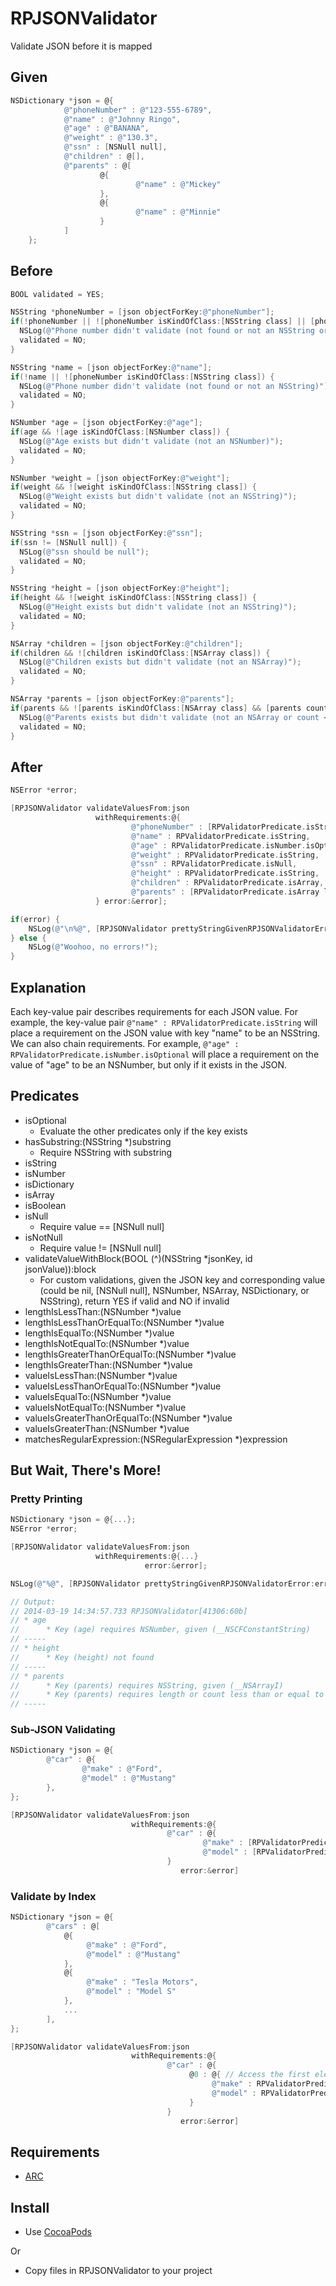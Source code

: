 # RPJSONValidator #

Validate JSON before it is mapped

## Given ##
```Objective-C
NSDictionary *json = @{
            @"phoneNumber" : @"123-555-6789",
            @"name" : @"Johnny Ringo",
            @"age" : @"BANANA",
            @"weight" : @"130.3",
            @"ssn" : [NSNull null],
            @"children" : @[],
            @"parents" : @[
                    @{
                            @"name" : @"Mickey"
                    },
                    @{
                            @"name" : @"Minnie"
                    }
            ]
    };
```

## Before ##
```Objective-C
BOOL validated = YES;

NSString *phoneNumber = [json objectForKey:@"phoneNumber"];
if(!phoneNumber || ![phoneNumber isKindOfClass:[NSString class] || [phoneNumber length] < 7) {
  NSLog(@"Phone number didn't validate (not found or not an NSString or length < 7)");
  validated = NO;
}

NSString *name = [json objectForKey:@"name"];
if(!name || ![phoneNumber isKindOfClass:[NSString class]) {
  NSLog(@"Phone number didn't validate (not found or not an NSString)");
  validated = NO;
}

NSNumber *age = [json objectForKey:@"age"];
if(age && ![age isKindOfClass:[NSNumber class]) {
  NSLog(@"Age exists but didn't validate (not an NSNumber)");
  validated = NO;
}

NSNumber *weight = [json objectForKey:@"weight"];
if(weight && ![weight isKindOfClass:[NSString class]) {
  NSLog(@"Weight exists but didn't validate (not an NSString)");
  validated = NO;
}

NSString *ssn = [json objectForKey:@"ssn"];
if(ssn != [NSNull null]) {
  NSLog(@"ssn should be null");
  validated = NO;
}

NSString *height = [json objectForKey:@"height"];
if(height && ![weight isKindOfClass:[NSString class]) {
  NSLog(@"Height exists but didn't validate (not an NSString)");
  validated = NO;
}

NSArray *children = [json objectForKey:@"children"];
if(children && ![children isKindOfClass:[NSArray class]) {
  NSLog(@"Children exists but didn't validate (not an NSArray)");
  validated = NO;
}

NSArray *parents = [json objectForKey:@"parents"];
if(parents && ![parents isKindOfClass:[NSArray class] && [parents count] <= 1) {
  NSLog(@"Parents exists but didn't validate (not an NSArray or count <= 1)");
  validated = NO;
}
```

## After ##
```Objective-C
NSError *error;

[RPJSONValidator validateValuesFrom:json
                   withRequirements:@{
                           @"phoneNumber" : [RPValidatorPredicate.isString lengthIsGreaterThanOrEqualTo:@7],
                           @"name" : RPValidatorPredicate.isString,
                           @"age" : RPValidatorPredicate.isNumber.isOptional,
                           @"weight" : RPValidatorPredicate.isString,
                           @"ssn" : RPValidatorPredicate.isNull,
                           @"height" : RPValidatorPredicate.isString,
                           @"children" : RPValidatorPredicate.isArray,
                           @"parents" : [RPValidatorPredicate.isArray lengthIsGreaterThan:@1]
                   } error:&error];

if(error) {
    NSLog(@"\n%@", [RPJSONValidator prettyStringGivenRPJSONValidatorError:error]);
} else {
    NSLog(@"Woohoo, no errors!");
}
```

## Explanation ##
Each key-value pair describes requirements for each JSON value. For example, the key-value pair `@"name" : RPValidatorPredicate.isString` will place a requirement on the JSON value with key "name" to be an NSString. We can also chain requirements. For example, `@"age" : RPValidatorPredicate.isNumber.isOptional` will place a requirement on the value of "age" to be an NSNumber, but only if it exists in the JSON.

## Predicates ##
* isOptional
  * Evaluate the other predicates only if the key exists
* hasSubstring:(NSString *)substring
  * Require NSString with substring
* isString
* isNumber
* isDictionary
* isArray
* isBoolean
* isNull
  * Require value == [NSNull null]
* isNotNull
  * Require value != [NSNull null]
* validateValueWithBlock(BOOL (^)(NSString *jsonKey, id jsonValue)):block
  * For custom validations, given the JSON key and corresponding value (could be nil, [NSNull null], NSNumber, NSArray, NSDictionary, or NSString), return YES if valid and NO if invalid
* lengthIsLessThan:(NSNumber *)value
* lengthIsLessThanOrEqualTo:(NSNumber *)value
* lengthIsEqualTo:(NSNumber *)value
* lengthIsNotEqualTo:(NSNumber *)value
* lengthIsGreaterThanOrEqualTo:(NSNumber *)value
* lengthIsGreaterThan:(NSNumber *)value
* valueIsLessThan:(NSNumber *)value
* valueIsLessThanOrEqualTo:(NSNumber *)value
* valueIsEqualTo:(NSNumber *)value
* valueIsNotEqualTo:(NSNumber *)value
* valueIsGreaterThanOrEqualTo:(NSNumber *)value
* valueIsGreaterThan:(NSNumber *)value
* matchesRegularExpression:(NSRegularExpression *)expression

## But Wait, There's More! ##
### Pretty Printing ###
```Objective-C
NSDictionary *json = @{...};
NSError *error;

[RPJSONValidator validateValuesFrom:json
                   withRequirements:@{...}
                              error:&error];

NSLog(@"%@", [RPJSONValidator prettyStringGivenRPJSONValidatorError:error];

// Output:
// 2014-03-19 14:34:57.733 RPJSONValidator[41306:60b] 
// * age
//      * Key (age) requires NSNumber, given (__NSCFConstantString)
// -----
// * height
//      * Key (height) not found
// -----
// * parents
//      * Key (parents) requires NSString, given (__NSArrayI)
//      * Key (parents) requires length or count less than or equal to (3)
// -----
```

### Sub-JSON Validating ###
```Objective-C
NSDictionary *json = @{
        @"car" : @{
                @"make" : @"Ford",
                @"model" : @"Mustang"
        },
};

[RPJSONValidator validateValuesFrom:json
                           withRequirements:@{
                                   @"car" : @{
                                           @"make" : [RPValidatorPredicate valueIsEqualTo:@"Ford"],
                                           @"model" : [RPValidatorPredicate valueIsEqualTo:@"Mustang"]
                                   }
                                      error:&error]
```

### Validate by Index ###
```Objective-C
NSDictionary *json = @{
        @"cars" : @[
            @{
                 @"make" : @"Ford",
                 @"model" : @"Mustang"
            },
            @{
                 @"make" : "Tesla Motors",
                 @"model" : "Model S"
            },
            ...
        ],
};

[RPJSONValidator validateValuesFrom:json
                           withRequirements:@{
                                   @"car" : @{
                                        @0 : @{ // Access the first element
                                             @"make" : RPValidatorPredicate.isString,
                                             @"model" : RPValidatorPredicate.isString
                                        }
                                   }
                                      error:&error]
```

## Requirements ##
* [ARC](http://en.wikipedia.org/wiki/Automatic_Reference_Counting)

## Install ##
* Use [CocoaPods](http://cocoapods.org)

Or

* Copy files in RPJSONValidator to your project
